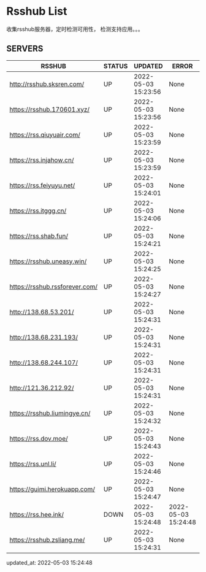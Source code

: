 # Rsshub List

收集rsshub服务器，定时检测可用性， 检测支持应用。。。


## SERVERS

|  RSSHUB   | STATUS  | UPDATED  | ERROR  | TWITTER |  
|  ----  | ----  | ----  | ----  | ---- |  
| http://rsshub.sksren.com/ | UP | 2022-05-03 15:23:56 | None |OK|  
| https://rsshub.170601.xyz/ | UP | 2022-05-03 15:23:56 | None |OK|  
| https://rss.qiuyuair.com/ | UP | 2022-05-03 15:23:59 | None ||  
| https://rss.injahow.cn/ | UP | 2022-05-03 15:23:59 | None ||  
| https://rss.feiyuyu.net/ | UP | 2022-05-03 15:24:01 | None ||  
| https://rss.itggg.cn/ | UP | 2022-05-03 15:24:06 | None ||  
| https://rss.shab.fun/ | UP | 2022-05-03 15:24:21 | None |OK|  
| https://rsshub.uneasy.win/ | UP | 2022-05-03 15:24:25 | None |OK|  
| https://rsshub.rssforever.com/ | UP | 2022-05-03 15:24:27 | None |OK|  
| http://138.68.53.201/ | UP | 2022-05-03 15:24:31 | None ||  
| http://138.68.231.193/ | UP | 2022-05-03 15:24:31 | None ||  
| http://138.68.244.107/ | UP | 2022-05-03 15:24:31 | None ||  
| http://121.36.212.92/ | UP | 2022-05-03 15:24:31 | None ||  
| https://rsshub.liumingye.cn/ | UP | 2022-05-03 15:24:32 | None ||  
| https://rss.dov.moe/ | UP | 2022-05-03 15:24:43 | None |OK|  
| https://rss.unl.li/ | UP | 2022-05-03 15:24:46 | None ||  
| https://guimi.herokuapp.com/ | UP | 2022-05-03 15:24:47 | None ||  
| https://rss.hee.ink/ | DOWN | 2022-05-03 15:24:48 | 2022-05-03 15:24:48 |  
| https://rsshub.zsliang.me/ | UP | 2022-05-03 15:24:31 | None |OK|  
  

updated_at: 2022-05-03 15:24:48  
